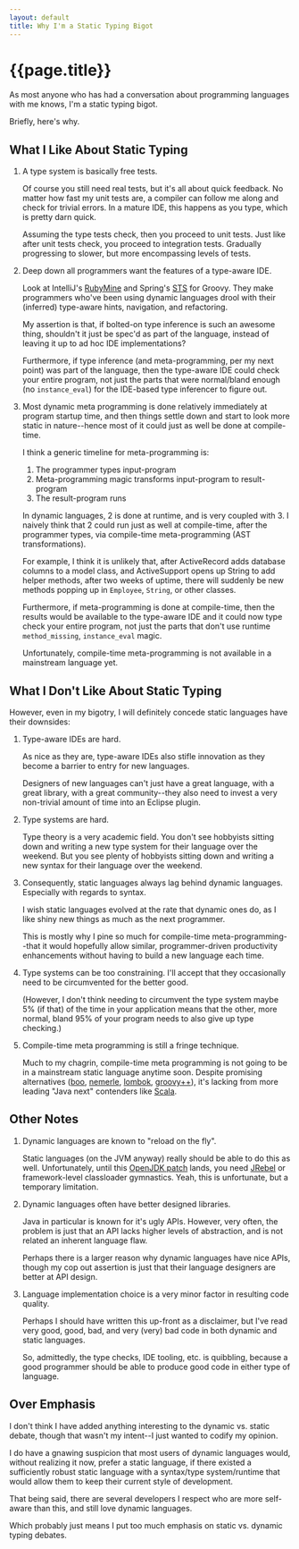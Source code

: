 ```yaml
---
layout: default
title: Why I'm a Static Typing Bigot
---
```


{{page.title}}
==============

As most anyone who has had a conversation about programming languages with me knows, I'm a static typing bigot.

Briefly, here's why.

What I Like About Static Typing
-------------------------------

1. A type system is basically free tests.

   Of course you still need real tests, but it's all about quick feedback. No matter how fast my unit tests are, a compiler can follow me along and check for trivial errors. In a mature IDE, this happens as you type, which is pretty darn quick.

   Assuming the type tests check, then you proceed to unit tests. Just like after unit tests check, you proceed to integration tests. Gradually progressing to slower, but more encompassing levels of tests.

2. Deep down all programmers want the features of a type-aware IDE.

   Look at IntelliJ's [RubyMine](http://www.jetbrains.com/ruby/) and Spring's [STS](http://www.springsource.com/developer/grails) for Groovy. They make programmers who've been using dynamic languages drool with their (inferred) type-aware hints, navigation, and refactoring.

   My assertion is that, if bolted-on type inference is such an awesome thing, shouldn't it just be spec'd as part of the language, instead of leaving it up to ad hoc IDE implementations?

   Furthermore, if type inference (and meta-programming, per my next point) was part of the language, then the type-aware IDE could check your entire program, not just the parts that were normal/bland enough (no `instance_eval`) for the IDE-based type inferencer to figure out.

3. Most dynamic meta programming is done relatively immediately at program startup time, and then things settle down and start to look more static in nature--hence most of it could just as well be done at compile-time.

   I think a generic timeline for meta-programming is:

   1. The programmer types input-program
   2. Meta-programming magic transforms input-program to result-program
   3. The result-program runs

   In dynamic languages, 2 is done at runtime, and is very coupled with 3. I naively think that 2 could run just as well at compile-time, after the programmer types, via compile-time meta-programming (AST transformations).

   For example, I think it is unlikely that, after ActiveRecord adds database columns to a model class, and ActiveSupport opens up String to add helper methods, after two weeks of uptime, there will suddenly be new methods popping up in `Employee`, `String`, or other classes.

   Furthermore, if meta-programming is done at compile-time, then the results would be available to the type-aware IDE and it could now type check your entire program, not just the parts that don't use runtime `method_missing`, `instance_eval` magic.

   Unfortunately, compile-time meta-programming is not available in a mainstream language yet.

What I Don't Like About Static Typing
-------------------------------------

However, even in my bigotry, I will definitely concede static languages have their downsides:

1. Type-aware IDEs are hard.

   As nice as they are, type-aware IDEs also stifle innovation as they become a barrier to entry for new languages.
   
   Designers of new languages can't just have a great language, with a great library, with a great community--they also need to invest a very non-trivial amount of time into an Eclipse plugin.

2. Type systems are hard.

   Type theory is a very academic field. You don't see hobbyists sitting down and writing a new type system for their language over the weekend. But you see plenty of hobbyists sitting down and writing a new syntax for their language over the weekend.

3. Consequently, static languages always lag behind dynamic languages. Especially with regards to syntax.

   I wish static languages evolved at the rate that dynamic ones do, as I like shiny new things as much as the next programmer.
   
   This is mostly why I pine so much for compile-time meta-programming--that it would hopefully allow similar, programmer-driven productivity enhancements without having to build a new language each time.

4. Type systems can be too constraining. I'll accept that they occasionally need to be circumvented for the better good.
   
   (However, I don't think needing to circumvent the type system maybe 5% (if that) of the time in your application means that the other, more normal, bland 95% of your program needs to also give up type checking.)

4. Compile-time meta programming is still a fringe technique.

   Much to my chagrin, compile-time meta programming is not going to be in a mainstream static language anytime soon. Despite promising alternatives ([boo][boo], [nemerle][nemerle], [lombok][lombok], [groovy++][groovypp]), it's lacking from more leading "Java next" contenders like [Scala][scala].

[boo]: http://boo.codehaus.org
[nemerle]: http://nemerle.org
[lombok]: http://projectlombok.org
[groovypp]: http://code.google.com/p/groovypptest
[scala]: http://www.scala-lang.org

Other Notes
-----------

1. Dynamic languages are known to "reload on the fly".

   Static languages (on the JVM anyway) really should be able to do this as well. Unfortunately, until this [OpenJDK patch][hotswap] lands, you need [JRebel][jrebel] or framework-level classloader gymnastics. Yeah, this is unfortunate, but a temporary limitation.

2. Dynamic languages often have better designed libraries.

   Java in particular is known for it's ugly APIs. However, very often, the problem is just that an API lacks higher levels of abstraction, and is not related an inherent language flaw.

   Perhaps there is a larger reason why dynamic languages have nice APIs, though my cop out assertion is just that their language designers are better at API design.

3. Language implementation choice is a very minor factor in resulting code quality.

   Perhaps I should have written this up-front as a disclaimer, but I've read very good, good, bad, and very (very) bad code in both dynamic and static languages.

   So, admittedly, the type checks, IDE tooling, etc. is quibbling, because a good programmer should be able to produce good code in either type of language.

[hotswap]: http://wikis.sun.com/display/mlvm/HotSwap
[jrebel]: http://www.zeroturnaround.com/jrebel

Over Emphasis
-------------

I don't think I have added anything interesting to the dynamic vs. static debate, though that wasn't my intent--I just wanted to codify my opinion.

I do have a gnawing suspicion that most users of dynamic languages would, without realizing it now, prefer a static language, if there existed a sufficiently robust static language with a syntax/type system/runtime that would allow them to keep their current style of development.

That being said, there are several developers I respect who are more self-aware than this, and still love dynamic languages.

Which probably just means I put too much emphasis on static vs. dynamic typing debates.

